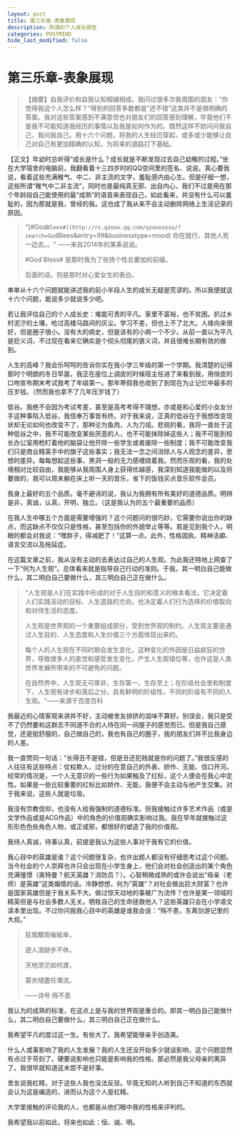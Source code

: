 ```yaml
---
layout: post
title: 第三乐章-表象展现
description: 所谓的个人成长报告
categories: POSTMIND
hide_last_modified: false
---
```


# 第三乐章-表象展现

> 【摘要】自我评价和自我认知相辅相成。我问过很多次我周围的朋友：”你觉得我这个人怎么样？“得到的回答多数都是”还不错“这类并不是很明确的答案。我对这些答案感到不满意但也对朋友们的回答感到理解，毕竟他们不是我不可能知道我经历的事情以及我是如何作为的。既然这样不妨问问我自己，我问我自己。用十六个问题，将我的人生经历穿起，或多或少能够让自己对自己有更加精确的认知，为将来的道路打下基础。

【正文】年幼时总听得“成长是什么？成长就是不断发现过去自己幼稚的过程。”坐在大学宿舍的电脑前，我翻看着十三四岁时的QQ空间里的签名、说说。真心要我说，看着这些充满稚气、中二、非主流的文字，羞耻感内由心生。但是仔细一想，这些所谓“稚气中二非主流”，同时也是最纯真无邪、出自内心，我们不过是用在那个年龄段自己能使用的最“成熟”的语音来表现自己，如此看来，并没有什么可以羞耻的，因为那就是我，曾经的我。这也成了我从来不会主动删除网络上生活记录的原因。

> "[#God`Blees#](http://rc.qzone.qq.com/qzonesoso/?search=God`Blees&entry=99&businesstype=mood) 你在就行，其他人死一边去。。" ——来自2014年的某条说说。
>
> #God`Bless# 是那时我为了张扬个性总要加的前缀。
>
> 后面的话，则是那时对心爱女生的表白。

单单从十六个问题就能讲述我的前小半段人生的成长无疑是荒谬的。所以我便就这十六个问题，能说多少就说多少吧。

若让我评估自己的个人成长史：难能可贵的平凡。家里不富裕，也不贫困。扒过乡村泥泞的土壤，呛过高楼马路间的灰尘。学习不差，但也上不了北大。人缘向来很好，但是圈子很小。没有大的病史，但是该有的小病一个不少。从前一直以为平凡是贬义词，不过现在看来它确实是个彻头彻尾的褒义词，并且很难长期有效的做到。

人生的高峰？我会乐呵呵的告诉你实在我小学三年级的第一个学期。我清楚的记得那时个明朗的冬日早晨，我正在座位上调皮的时候班主任进了来看到我，用俏皮的口吻宣布期末考试我考了年级第一。那年寒假我也收到了到现在为止记忆中最多的压岁钱。（然而我也拿不了几年压岁钱了）

低谷。我绝不会因为考试考差，甚至是高考考得不理想，亦或是和心爱的小女友分手这种事陷入低谷，我信奉万事皆有终。对于我来说，正真的低谷在于我想改变现状却无论如何也改变不了，那种沦为鱼肉，人为刀俎。悲观的看，我将一直处于这种低谷之中，我不可能改变某些厌恶的人，也不可能抹除掉这些人；我不可能到校长办公室用枪盯着他的脑袋让他开除一些学生或者废除一些制度；我不可能改变我们只是商业精英手中的旗子这些事实；我无法一念之间消除人与人观念的差异，思想的差异。每每想起这些事，黑洞一般的无力感缠绕着我。然而乐观的看，我的处境相对比较自由，我能够从我周围人身上获得优越感，我深刻知道我能做的以及将要做的，我可以周末躺在床上听一天的音乐，省下的饭钱买点音乐软件会员。

我身上最好的五个品质。毫不避讳的说，我认为我拥有所有美好的道德品质。明辨是非，真诚，认真，开明，独立。（这是我认为的五个最重要的品质）

在我人生中哪五个方面是需要增强的？这个问题问的很巧妙，它需要你说出你的缺点，而这缺点不仅仅只是性格，甚至包括你的外貌举止等等。若是见到我个人，明眼的都会对我说：“嘿胖子，得减肥了！”这算一点。此外，性格固执、精神洁癖、语言交流以及拖延症。

在这篇文章之前，我从没有主动的去表达过自己的人生观。为此我还特地上网查了一下“何为人生观“。总体看来就是指导自己行动的准则。于我，其一明白自己能做什么，其二明白自己要做什么，其三明白自己正在做什么。

> ”人生观是人们在实践中形成的对于人生目的和意义的根本看法，它决定着人们实践活动的目标、人生道路的方向，也决定着人们行为选择的价值取向和对待生活的态度。
>
> 人生观是世界观的一个重要组成部分，受到世界观的制约。人生观主要是通过人生目的、人生态度和人生价值三个方面体现出来的。
>
> 每个人的人生观在不同时期会发生变化，这种变化的外因是日益疯狂的世界，导致很多人的直觉和感受发生变化，产生人生观错位等，也许这是人类世界发展所带来的不可避免的问题。
>
> 在自然界中，人生观无可厚非，生存第一，生存至上；在阶级社会里和制度下，人生观有进步和落后之分，具有鲜明的阶级性，不同的阶级有不同的人生观。“——来源于百度百科

我最近的心情客观来讲并不好，主动被舍友排挤的滋味不算好。别误会，我只是受不了仍然要和这群志不同道不合的人待在同一间屋子的感觉而已。但是我自己感觉，还是挺舒服的，自己做自己的，我也有自己的圈子，我的朋友们并不比我身边的人差。

我一直赞同一句话：“长得丑不是错，但是丑还犯贱就是你的问题了。”我很反感的人往往有这些特点：仗权欺人、过分的在意自己的外表、娇作、无能、信口开河。经常的情况是，一个人无意识的一些行为如果触及了红标，这个人便会在我心中定性。如果是一些比较重要的红标比如娇作、无能，我便不会主动与他产生交集。对于我来说，这些人就是垃圾。

我没有宗教信仰，也没有人给我强制的道德标准。但我接触过许多艺术作品（或是文学作品或是ACG作品）中的角色的价值观确实影响过我。我在早年就接触过这形形色色些角色人物，或正或邪，都很好的塑造了我的价值观。

我待人真诚，待事认真，前提是我认为这些人事对于我有它的价值。

我心目中的英雄是谁？这个问题很复杂，也许出题人都没有仔细思考过这个问题。当今社会的个人崇拜也许只会出现在小学生身上，他们会对社会创造出的某个角色充满憧憬（奥特曼？航天英雄？消防员？）。心智稍微成熟的或许会说出“母亲（老师）是英雄”这类煽情的话。冷静想想，何为”英雄“？对社会做出巨大财富？也许是国家英雄但是于我关系不大。做过惊天动地的事被广为流传？也许是某一领域的精英但是与社会多数人无关。牺牲自己的生命拯救他人？这些英雄只会在小学语文读本里出现。不过你问我我心目中的英雄是谁我会说：“殇不患，东离剑游记里的大叔。”

> 狂風驟雨催紙傘，
>
> 遊人浪跡步不休，
>
> 天地滂沱如何渡，
>
> 蓑衣褪盡任濁流。 
>
> ——诗号·殇不患

我认为的成熟的标准，在这点上是与我的世界观是重合的。即其一明白自己能做什么，其二明白自己要做什么，其三明白自己正在做什么。

我希望平凡的度过这一生。有些大了。我希望能够亲手创造美。

什么人或事影响了我的人生发展？我的人生还没开始多少就谈影响，这个问题显然有点过于苛刻了。硬要说影响也只能是影响我的性格。那必然是我父母亲的离异了。我很早就知道这未尝不是好事。

舍友说我杠精，对于这些人我也没法反驳。毕竟无知的人听到自己不知道的东西就会认为这是编造的，进而认为这个人是杠精。

大学里接触的评论我的人，也都是从他们眼中我的性格来评判的。

我希望我以前如此，将来也如此：恒、诚、明。

